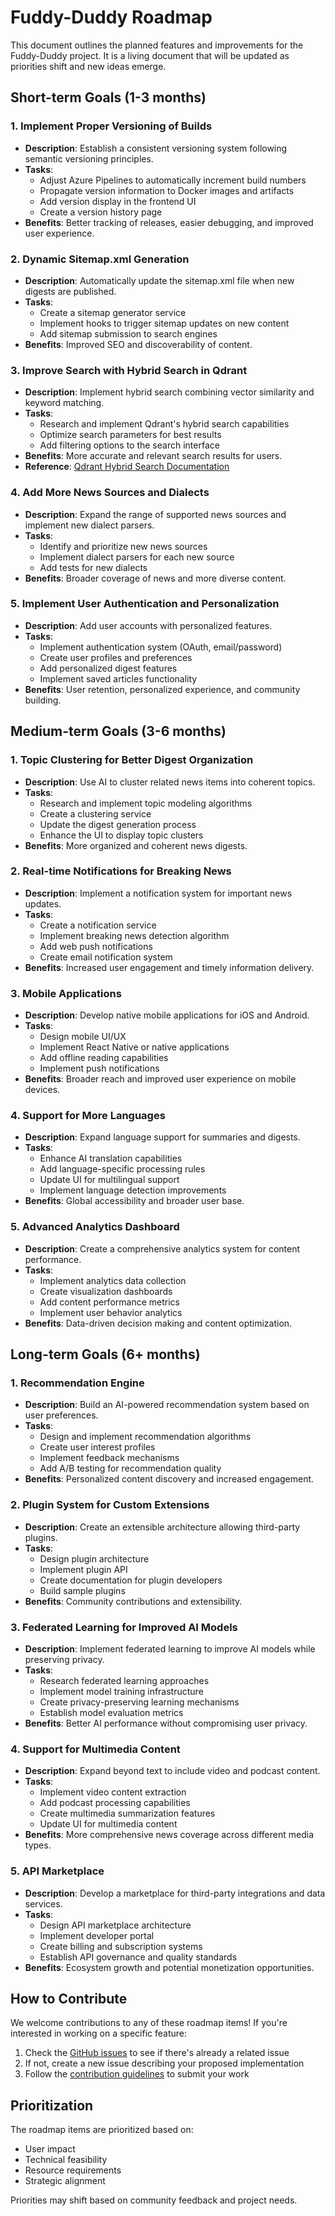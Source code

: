 # Fuddy-Duddy Roadmap

This document outlines the planned features and improvements for the Fuddy-Duddy project. It is a living document that will be updated as priorities shift and new ideas emerge.

## Short-term Goals (1-3 months)

### 1. Implement Proper Versioning of Builds
- **Description**: Establish a consistent versioning system following semantic versioning principles.
- **Tasks**:
  - Adjust Azure Pipelines to automatically increment build numbers
  - Propagate version information to Docker images and artifacts
  - Add version display in the frontend UI
  - Create a version history page
- **Benefits**: Better tracking of releases, easier debugging, and improved user experience.

### 2. Dynamic Sitemap.xml Generation
- **Description**: Automatically update the sitemap.xml file when new digests are published.
- **Tasks**:
  - Create a sitemap generator service
  - Implement hooks to trigger sitemap updates on new content
  - Add sitemap submission to search engines
- **Benefits**: Improved SEO and discoverability of content.

### 3. Improve Search with Hybrid Search in Qdrant
- **Description**: Implement hybrid search combining vector similarity and keyword matching.
- **Tasks**:
  - Research and implement Qdrant's hybrid search capabilities
  - Optimize search parameters for best results
  - Add filtering options to the search interface
- **Benefits**: More accurate and relevant search results for users.
- **Reference**: [Qdrant Hybrid Search Documentation](https://qdrant.tech/documentation/beginner-tutorials/hybrid-search-fastembed/)

### 4. Add More News Sources and Dialects
- **Description**: Expand the range of supported news sources and implement new dialect parsers.
- **Tasks**:
  - Identify and prioritize new news sources
  - Implement dialect parsers for each new source
  - Add tests for new dialects
- **Benefits**: Broader coverage of news and more diverse content.

### 5. Implement User Authentication and Personalization
- **Description**: Add user accounts with personalized features.
- **Tasks**:
  - Implement authentication system (OAuth, email/password)
  - Create user profiles and preferences
  - Add personalized digest features
  - Implement saved articles functionality
- **Benefits**: User retention, personalized experience, and community building.

## Medium-term Goals (3-6 months)

### 1. Topic Clustering for Better Digest Organization
- **Description**: Use AI to cluster related news items into coherent topics.
- **Tasks**:
  - Research and implement topic modeling algorithms
  - Create a clustering service
  - Update the digest generation process
  - Enhance the UI to display topic clusters
- **Benefits**: More organized and coherent news digests.

### 2. Real-time Notifications for Breaking News
- **Description**: Implement a notification system for important news updates.
- **Tasks**:
  - Create a notification service
  - Implement breaking news detection algorithm
  - Add web push notifications
  - Create email notification system
- **Benefits**: Increased user engagement and timely information delivery.

### 3. Mobile Applications
- **Description**: Develop native mobile applications for iOS and Android.
- **Tasks**:
  - Design mobile UI/UX
  - Implement React Native or native applications
  - Add offline reading capabilities
  - Implement push notifications
- **Benefits**: Broader reach and improved user experience on mobile devices.

### 4. Support for More Languages
- **Description**: Expand language support for summaries and digests.
- **Tasks**:
  - Enhance AI translation capabilities
  - Add language-specific processing rules
  - Update UI for multilingual support
  - Implement language detection improvements
- **Benefits**: Global accessibility and broader user base.

### 5. Advanced Analytics Dashboard
- **Description**: Create a comprehensive analytics system for content performance.
- **Tasks**:
  - Implement analytics data collection
  - Create visualization dashboards
  - Add content performance metrics
  - Implement user behavior analytics
- **Benefits**: Data-driven decision making and content optimization.

## Long-term Goals (6+ months)

### 1. Recommendation Engine
- **Description**: Build an AI-powered recommendation system based on user preferences.
- **Tasks**:
  - Design and implement recommendation algorithms
  - Create user interest profiles
  - Implement feedback mechanisms
  - Add A/B testing for recommendation quality
- **Benefits**: Personalized content discovery and increased engagement.

### 2. Plugin System for Custom Extensions
- **Description**: Create an extensible architecture allowing third-party plugins.
- **Tasks**:
  - Design plugin architecture
  - Implement plugin API
  - Create documentation for plugin developers
  - Build sample plugins
- **Benefits**: Community contributions and extensibility.

### 3. Federated Learning for Improved AI Models
- **Description**: Implement federated learning to improve AI models while preserving privacy.
- **Tasks**:
  - Research federated learning approaches
  - Implement model training infrastructure
  - Create privacy-preserving learning mechanisms
  - Establish model evaluation metrics
- **Benefits**: Better AI performance without compromising user privacy.

### 4. Support for Multimedia Content
- **Description**: Expand beyond text to include video and podcast content.
- **Tasks**:
  - Implement video content extraction
  - Add podcast processing capabilities
  - Create multimedia summarization features
  - Update UI for multimedia content
- **Benefits**: More comprehensive news coverage across different media types.

### 5. API Marketplace
- **Description**: Develop a marketplace for third-party integrations and data services.
- **Tasks**:
  - Design API marketplace architecture
  - Implement developer portal
  - Create billing and subscription systems
  - Establish API governance and quality standards
- **Benefits**: Ecosystem growth and potential monetization opportunities.

## How to Contribute

We welcome contributions to any of these roadmap items! If you're interested in working on a specific feature:

1. Check the [GitHub issues](https://github.com/anurmatov/fuddyduddy/issues) to see if there's already a related issue
2. If not, create a new issue describing your proposed implementation
3. Follow the [contribution guidelines](CONTRIBUTING.md) to submit your work

## Prioritization

The roadmap items are prioritized based on:
- User impact
- Technical feasibility
- Resource requirements
- Strategic alignment

Priorities may shift based on community feedback and project needs. 